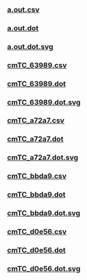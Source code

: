 ### [a.out.csv](a.out.csv)
### [a.out.dot](a.out.dot)
### [a.out.dot.svg](a.out.dot.svg)
### [cmTC_63989.csv](cmTC_63989.csv)
### [cmTC_63989.dot](cmTC_63989.dot)
### [cmTC_63989.dot.svg](cmTC_63989.dot.svg)
### [cmTC_a72a7.csv](cmTC_a72a7.csv)
### [cmTC_a72a7.dot](cmTC_a72a7.dot)
### [cmTC_a72a7.dot.svg](cmTC_a72a7.dot.svg)
### [cmTC_bbda9.csv](cmTC_bbda9.csv)
### [cmTC_bbda9.dot](cmTC_bbda9.dot)
### [cmTC_bbda9.dot.svg](cmTC_bbda9.dot.svg)
### [cmTC_d0e56.csv](cmTC_d0e56.csv)
### [cmTC_d0e56.dot](cmTC_d0e56.dot)
### [cmTC_d0e56.dot.svg](cmTC_d0e56.dot.svg)

